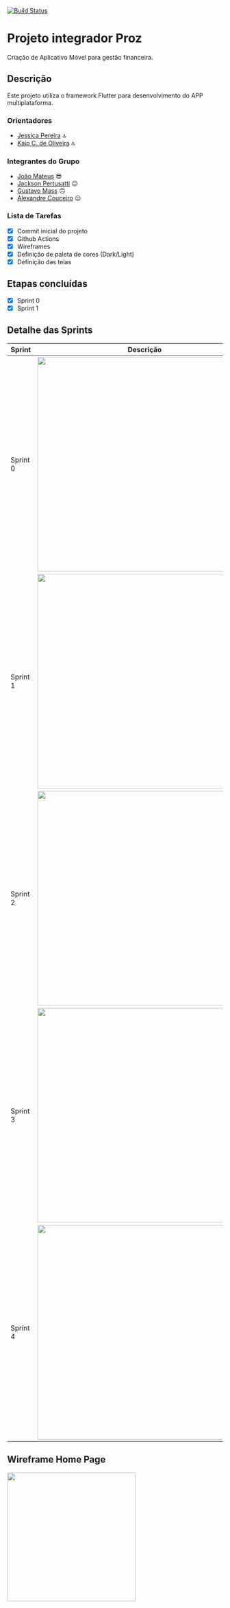 <a href="https://github.com/proz-tecnologia/PIT01GP04/actions"><img src="https://github.com/proz-tecnologia/PIT01GP04/actions/workflows/ci.yml/badge.svg" alt="Build Status"></a>


# Projeto integrador Proz

Criação de Aplicativo Móvel para gestão financeira.

## Descrição

Este projeto utiliza o framework Flutter para desenvolvimento do APP multiplataforma.

### Orientadores
- [Jessica Pereira](https://github.com/jehhxuxu) :top:
- [Kaio C. de Oliveira](https://github.com/devkaio) :top:

### Integrantes do Grupo
- [João Mateus](https://github.com/jmateusps16) :sunglasses:
- [Jackson Pertusatti](https://github.com/pertusatti22) :neutral_face:
- [Gustavo Mass](https://github.com/GustavoMass) :upside_down_face:
- [Alexandre Couceiro](https://github.com/alexcouc) :neutral_face:

### Lista de Tarefas

- [x] Commit inicial do projeto
- [x] Github Actions
- [x] Wireframes
- [x] Definição de paleta de cores (Dark/Light)
- [x] Definição das telas

## Etapas concluídas
- [x] Sprint 0
- [x] Sprint 1

## Detalhe das Sprints
| Sprint | Descrição |
| - | - |
| Sprint 0 | <img src="https://user-images.githubusercontent.com/94765520/194399573-89b146fc-ee72-42b4-a4ad-c05962c04b5e.png" width="500">|
| Sprint 1 | <img src="https://user-images.githubusercontent.com/94765520/194399707-da2790b3-7efe-409c-a8ea-9f7144c5de7a.png" width="500">|
| Sprint 2 | <img src="https://user-images.githubusercontent.com/94765520/194399775-6fb60e43-423a-458d-bda7-cac95e7aa000.png" width="500">|
| Sprint 3 | <img src="https://user-images.githubusercontent.com/94765520/194399821-bfe6e413-d85a-4ada-b7fd-faab6e3907bc.png" width="500">|
| Sprint 4 | <img src="https://user-images.githubusercontent.com/94765520/194399868-f77abc82-45d6-4164-862b-d1f8ca21b9f1.png" width="500">|

## Wireframe Home Page
<img src="https://github.com/proz-tecnologia/PIT01GP04/blob/master/img_wireframe/Home_page.png" width="300">
